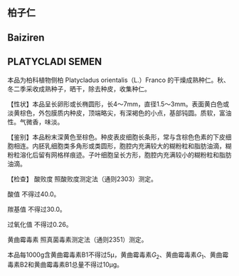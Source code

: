## 柏子仁

## Baiziren

## PLATYCLADI SEMEN

本品为柏科植物侧柏 Platycladus orientalis（L.）Franco 的干燥成熟种仁。秋、冬二季采收成熟种子，晒干，除去种皮，收集种仁。

【性状】本品呈长卵形或长椭圆形，长4～7mm，直径1.5～3mm。表面黄白色或淡黄棕色，外包膜质内种皮，顶端略尖，有深褐色的小点，基部钝圆。质软，富油性。气微香，味淡。

【鉴别】本品粉末深黄色至棕色。种皮表皮细胞长条形，常与含棕色色素的下皮细胞相连。内胚乳细胞类多角形或类圆形，胞腔内充满较大的糊粉粒和脂肪油滴，糊粉粒溶化后留有网格样痕迹。子叶细胞呈长方形，胞腔内充满较小的糊粉粒和脂肪油滴。

【检查】 酸败度 照酸败度测定法（通则2303）测定。

酸值 不得过40.0。

羰基值 不得过30.0。

过氧化值 不得过0.26。

黄曲霉毒素 照真菌毒素测定法（通则2351）测定。

本品每1000g含黄曲霉毒素B1不得过5μ，黄曲霉毒素$G _ { 2 }$、黄曲霉毒素$G _ { 1 }$、黄曲霉毒素B2和黄曲霉毒素B1总量不得过10μg。